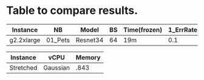 # Table to compare results. 

 | Instance  | NB | Model |  BS | Time(frozen) | 1_ErrRate | Time(Unfrz) | 1_ErrRate | Cost($/hour) |
 | --- | --- | --- | --- | --- | --- | --- | --- | --- | 
 | g2.2xlarge | 01_Pets| Resnet34 | 64 | 19m | 0.1 | 27m | 0.11 | 0.32 |




 | Instance | vCPU | Memory |
 | ----------------- | ---------------- | -------- |
 | Stretched         |  Gaussian        | .843     |

